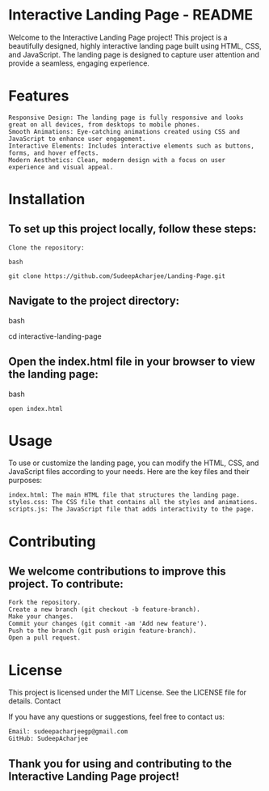 # Interactive Landing Page - README

Welcome to the Interactive Landing Page project! This project is a beautifully designed, highly interactive landing page built using HTML, CSS, and JavaScript. The landing page is designed to capture user attention and provide a seamless, engaging experience.

# Features

    Responsive Design: The landing page is fully responsive and looks great on all devices, from desktops to mobile phones.
    Smooth Animations: Eye-catching animations created using CSS and JavaScript to enhance user engagement.
    Interactive Elements: Includes interactive elements such as buttons, forms, and hover effects.
    Modern Aesthetics: Clean, modern design with a focus on user experience and visual appeal.

# Installation

 ## To set up this project locally, follow these steps:

    Clone the repository:

    bash

    git clone https://github.com/SudeepAcharjee/Landing-Page.git

 ## Navigate to the project directory:

   bash

  cd interactive-landing-page

 ## Open the index.html file in your browser to view the landing page:

   bash

    open index.html

# Usage

To use or customize the landing page, you can modify the HTML, CSS, and JavaScript files according to your needs. Here are the key files and their purposes:

    index.html: The main HTML file that structures the landing page.
    styles.css: The CSS file that contains all the styles and animations.
    scripts.js: The JavaScript file that adds interactivity to the page.

# Contributing

  ## We welcome contributions to improve this project. To contribute:

    Fork the repository.
    Create a new branch (git checkout -b feature-branch).
    Make your changes.
    Commit your changes (git commit -am 'Add new feature').
    Push to the branch (git push origin feature-branch).
    Open a pull request.

# License

 This project is licensed under the MIT License. See the LICENSE file for details.
 Contact

  If you have any questions or suggestions, feel free to contact us:

    Email: sudeepacharjeegp@gmail.com
    GitHub: SudeepAcharjee

## Thank you for using and contributing to the Interactive Landing Page project!